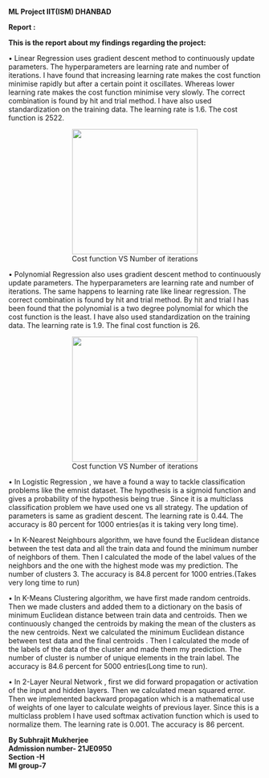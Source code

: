 <strong>ML Project IIT(ISM) DHANBAD

Report :  

This is the report about my findings regarding the project:<br>
</strong>

•	Linear Regression uses gradient descent method to continuously update parameters. The hyperparameters are learning rate and number of iterations. I have found that
increasing learning rate makes the cost function minimise rapidly but after a certain point it oscillates. Whereas lower learning rate makes the cost function minimise
very slowly. The correct combination is found by hit and trial method. I have also used standardization on the training data. The learning rate is 1.6. The cost function is 2522.
<p align="center">
<img src= "https://user-images.githubusercontent.com/103888763/163831801-cf83323f-d233-43ba-a1a2-7884da5659f4.png" width="250" height="250" align="center" />
<br>Cost function VS Number of iterations
</p>


•	Polynomial Regression also uses gradient descent method to continuously update parameters. The hyperparameters are learning rate and number of iterations. The same happens to learning rate like linear regression. The correct combination is found by hit and trial method. By hit and trial I has been found that the polynomial is a
two degree polynomial for which the cost function is the least. I have also used standardization on the training data. The learning rate is 1.9.  The final cost function is 26.
<p align="center">
<img src= "https://user-images.githubusercontent.com/103888763/163833522-f634aea8-9c5f-4606-825b-6bd1159a9fea.png" width="250" height="250" align="center" />
<br>Cost function VS Number of iterations
</p>


•	In Logistic Regression , we have a found a way to tackle classification problems like the emnist dataset. The hypothesis is a sigmoid function and gives a probability of the hypothesis being true . Since it is a multiclass classification problem we have used one vs all strategy. The updation of parameters is same as gradient descent. The learning rate is 0.44.  The accuracy is 80 percent for 1000 entries(as it is taking very long time).


•	In K-Nearest Neighbours algorithm, we have found the Euclidean distance between the test data and all the train data and found the minimum number of neighbors of them. Then I calculated the mode of the label values of the neighbors and the one with the highest mode was my prediction. The number of clusters 3. The accuracy is 84.8 percent for 1000 entries.(Takes very long time to run)


•	In K-Means Clustering algorithm, we have first made random centroids. Then we made clusters and added them to a dictionary on the basis of minimum Euclidean distance between train data and centroids. Then we continuously changed the centroids by making the mean of the clusters as the new centroids. Next we calculated the minimum Euclidean distance between test data and the final centroids . Then I calculated the mode of the labels of the data of the cluster and made them my prediction. The number of cluster is number of unique elements in the train label. The accuracy is 84.6 percent for 5000 entries(Long time to run).


•	In 2-Layer Neural Network , first we did forward propagation or activation of the input and hidden layers. Then we calculated mean squared error. Then we implemented backward propagation which is a mathematical use of weights of one layer to calculate weights of previous layer. Since this is a multiclass problem I have used softmax activation function which is used to normalize them. The learning rate is 0.001. The accuracy is 86 percent.

<strong>
By Subhrajit Mukherjee<br>
Admission number- 21JE0950<br>
Section -H<br>
Ml group-7<br>
</strong>

